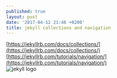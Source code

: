 ```yaml
---
published: true
layout: post
date: '2017-04-12 21:46 +0200'
title: jekyll collections and navigation
---
```

[https://jekyllrb.com/docs/collections/](https://jekyllrb.com/docs/collections/)  
[https://jekyllrb.com/tutorials/navigation/](https://jekyllrb.com/tutorials/navigation/)  
![jekyll logo](https://jekyllrb.com/img/logo-2x.png)

